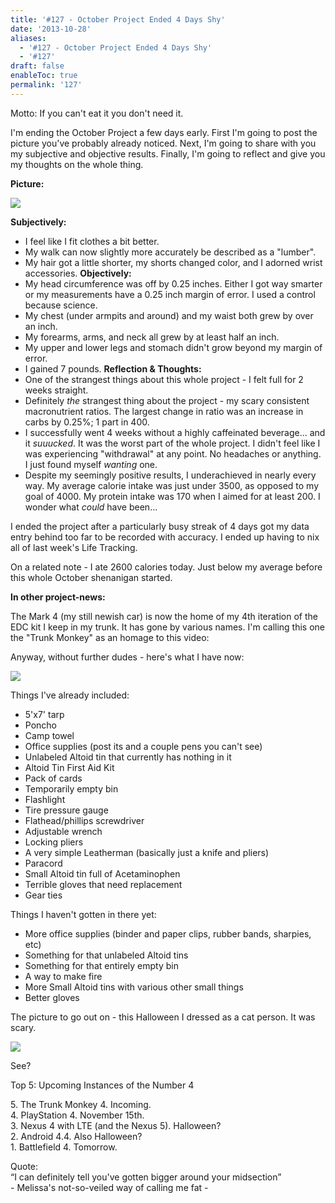 ```yaml
---
title: '#127 - October Project Ended 4 Days Shy'
date: '2013-10-28'
aliases:
  - '#127 - October Project Ended 4 Days Shy'
  - '#127'
draft: false
enableToc: true
permalink: '127'
---
```


Motto: If you can't eat it you don't need it.

I'm ending the October Project a few days early. First I'm going to post the picture you've probably already noticed. Next, I'm going to share with you my subjective and objective results. Finally, I'm going to reflect and give you my thoughts on the whole thing.  
  
**Picture:**  
  
  
[![](assets/127-1.jpg)](http://1.bp.blogspot.com/-e5cmC4oHMsc/Um8rwn21atI/AAAAAAABCXw/uYsd3kkUQjY/s1600/Column+127+-+Before+n+After.jpg)

  
**Subjectively:**   
* I feel like I fit clothes a bit better.
* My walk can now slightly more accurately be described as a "lumber".
* My hair got a little shorter, my shorts changed color, and I adorned wrist accessories.
**Objectively:**  
* My head circumference was off by 0.25 inches. Either I got way smarter or my measurements have a 0.25 inch margin of error. I used a control because science.
* My chest (under armpits and around) and my waist both grew by over an inch.
* My forearms, arms, and neck all grew by at least half an inch.
* My upper and lower legs and stomach didn't grow beyond my margin of error.
* I gained 7 pounds.
**Reflection & Thoughts:**   
* One of the strangest things about this whole project - I felt full for 2 weeks straight.
* Definitely _the_ strangest thing about the project - my scary consistent macronutrient ratios. The largest change in ratio was an increase in carbs by 0.25%; 1 part in 400.
* I successfully went 4 weeks without a highly caffeinated beverage... and it _suuucked_. It was the worst part of the whole project. I didn't feel like I was experiencing "withdrawal" at any point. No headaches or anything. I just found myself _wanting_ one.
* Despite my seemingly positive results, I underachieved in nearly every way. My average calorie intake was just under 3500, as opposed to my goal of 4000\. My protein intake was 170 when I aimed for at least 200\. I wonder what _could_ have been...

I ended the project after a particularly busy streak of 4 days got my data entry behind too far to be recorded with accuracy. I ended up having to nix all of last week's Life Tracking.

  
On a related note - I ate 2600 calories today. Just below my average before this whole October shenanigan started.  
  
**In other project-news:**  

  
The Mark 4 (my still newish car) is now the home of my 4th iteration of the EDC kit I keep in my trunk. It has gone by various names. I'm calling this one the "Trunk Monkey" as an homage to this video:
  
  
Anyway, without further dudes - here's what I have now:  

  
[![](assets/127-2.jpg)](http://2.bp.blogspot.com/-YFvSNMn9jC0/Um7iU%5FM-TTI/AAAAAAABCV0/2C17U7tQNu4/s1600/IMG%5F20131027%5F155504.jpg)

  
Things I've already included:  
* 5'x7' tarp
* Poncho
* Camp towel
* Office supplies (post its and a couple pens you can't see)
* Unlabeled Altoid tin that currently has nothing in it
* Altoid Tin First Aid Kit
* Pack of cards
* Temporarily empty bin
* Flashlight
* Tire pressure gauge
* Flathead/phillips screwdriver
* Adjustable wrench
* Locking pliers
* A very simple Leatherman (basically just a knife and pliers)
* Paracord
* Small Altoid tin full of Acetaminophen
* Terrible gloves that need replacement
* Gear ties

Things I haven't gotten in there yet:

* More office supplies (binder and paper clips, rubber bands, sharpies, etc)
* Something for that unlabeled Altoid tins
* Something for that entirely empty bin
* A way to make fire
* More Small Altoid tins with various other small things
* Better gloves

The picture to go out on - this Halloween I dressed as a cat person. It was scary.

  
[![](assets/127-3.jpg)](http://3.bp.blogspot.com/-zi7f1iJndF4/UmxvxqHlzmI/AAAAAAABCTg/n8ko7IkUC-o/s1600/2013-10-26)

  
See?

  
Top 5: Upcoming Instances of the Number 4

5\. The Trunk Monkey 4\. Incoming.  
4\. PlayStation 4\. November 15th.  
3\. Nexus 4 with LTE (and the Nexus 5). Halloween?  
2\. Android 4.4\. Also Halloween?  
1\. Battlefield 4\. Tomorrow.  
  
Quote:   
“I can definitely tell you've gotten bigger around your midsection”  
\- Melissa's not-so-veiled way of calling me fat -
